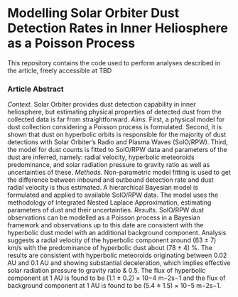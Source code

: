 # Modelling Solar Orbiter Dust Detection Rates in Inner Heliosphere as a Poisson Process

This repository contains the code used to perform analyses described in the article, freely accessible at TBD

### Article Abstract
*Context.* Solar Orbiter provides dust detection capability in inner heliosphere, but estimating physical properties of detected dust from
the collected data is far from straightforward.
*Aims.* First, a physical model for dust collection considering a Poisson process is formulated. Second, it is shown that dust on
hyperbolic orbits is responsible for the majority of dust detections with Solar Orbiter’s Radio and Plasma Waves (SolO/RPW). Third,
the model for dust counts is fitted to SolO/RPW data and parameters of the dust are inferred, namely: radial velocity, hyperbolic
meteoroids predominance, and solar radiation pressure to gravity ratio as well as uncertainties of these.
*Methods.* Non-parametric model fitting is used to get the difference between inbound and outbound detection rate and dust radial
velocity is thus estimated. A hierarchical Bayesian model is formulated and applied to available SolO/RPW data. The model uses the
methodology of Integrated Nested Laplace Approximation, estimating parameters of dust and their uncertainties.
*Results.* SolO/RPW dust observations can be modelled as a Poisson process in a Bayesian framework and observations up to this date
are consistent with the hyperbolic dust model with an additional background component. Analysis suggests a radial velocity of the
hyperbolic component around (63 ± 7) km/s with the predominance of hyperbolic dust about (78 ± 4) %. The results are consistent
with hyperbolic meteoroids originating between 0.02 AU and 0.1 AU and showing substantial deceleration, which implies effective
solar radiation pressure to gravity ratio & 0.5. The flux of hyperbolic component at 1 AU is found to be (1.1 ± 0.2) × 10−4 m−2s−1 and
the flux of background component at 1 AU is found to be (5.4 ± 1.5) × 10−5 m−2s−1.